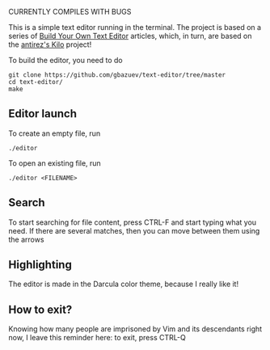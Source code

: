 CURRENTLY COMPILES WITH BUGS

This is a simple text editor running in the terminal. The project is based on a series of [Build Your Own Text Editor](https://viewsourcecode.org/snaptoken/kilo/) articles, which, in turn, are based on the [antirez's Kilo](http://antirez.com/news/108) project!

To build the editor, you need to do

    git clone https://github.com/gbazuev/text-editor/tree/master
    cd text-editor/
    make
## Editor launch
To create an empty file, run

    ./editor

To open an existing file, run

    ./editor <FILENAME>

## Search
To start searching for file content, press CTRL-F and start typing what you need. If there are several matches, then you can move between them using the arrows

## Highlighting
The editor is made in the Darcula color theme, because I really like it!

## How to exit?
Knowing how many people are imprisoned by Vim and its descendants right now, I leave this reminder here: to exit, press CTRL-Q
